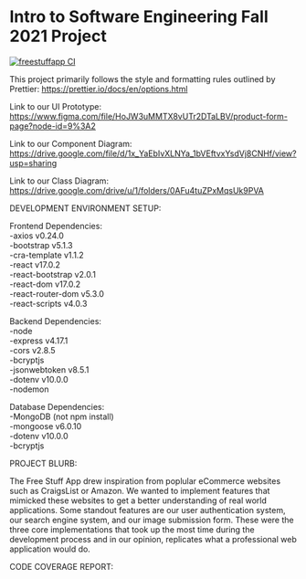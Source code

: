 # Intro to Software Engineering Fall 2021 Project

[![freestuffapp CI](https://github.com/Free-Stuff-App/csc307project/actions/workflows/node.js.yml/badge.svg)](https://github.com/Free-Stuff-App/csc307project/actions/workflows/node.js.yml)

This project primarily follows the style and formatting rules outlined by Prettier: https://prettier.io/docs/en/options.html    

Link to our UI Prototype: https://www.figma.com/file/HoJW3uMMTX8vUTr2DTaLBV/product-form-page?node-id=9%3A2 

Link to our Component Diagram: https://drive.google.com/file/d/1x_YaEbIvXLNYa_1bVEftvxYsdVj8CNHf/view?usp=sharing 

Link to our Class Diagram: https://drive.google.com/drive/u/1/folders/0AFu4tuZPxMqsUk9PVA  

DEVELOPMENT ENVIRONMENT SETUP:

Frontend Dependencies:  
-axios v0.24.0  
-bootstrap v5.1.3  
-cra-template v1.1.2  
-react v17.0.2  
-react-bootstrap v2.0.1  
-react-dom v17.0.2  
-react-router-dom v5.3.0  
-react-scripts v4.0.3  
  
Backend Dependencies:  
-node  
-express v4.17.1  
-cors v2.8.5  
-bcryptjs  
-jsonwebtoken v8.5.1  
-dotenv v10.0.0  
-nodemon  
  
Database Dependencies:  
-MongoDB (not npm install)  
-mongoose v6.0.10  
-dotenv v10.0.0  
-bcryptjs  


PROJECT BLURB:

The Free Stuff App drew inspiration from poplular eCommerce websites such as CraigsList or Amazon.  We wanted to implement features that mimicked these websites to get a better understanding of real world applications.  Some standout features are our user authentication system, our search engine system, and our image submission form.  These were the three core implementations that took up the most time during the development process and in our opinion, replicates what a professional web application would do.


CODE COVERAGE REPORT:




